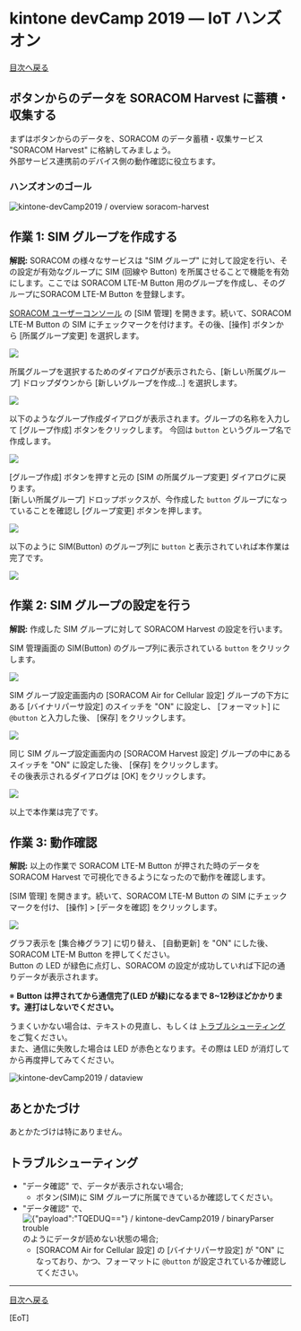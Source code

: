 # kintone devCamp 2019 ― IoT ハンズオン

[目次へ戻る](index#index)

## ボタンからのデータを SORACOM Harvest に蓄積・収集する

まずはボタンからのデータを、SORACOM のデータ蓄積・収集サービス "SORACOM Harvest" に格納してみましょう。  
外部サービス連携前のデバイス側の動作確認に役立ちます。

### ハンズオンのゴール

![kintone-devCamp2019 / overview soracom-harvest](https://docs.google.com/drawings/d/e/2PACX-1vRBRDn4w_vgsUdQ8fJsFvx6fbfVPQydxN1TWWOVMV90m7UJhfLfUoF9Zy4l9SwbHk7SVUOP4F11kR51/pub?w=1099&h=364)

<h2 id="w1">作業 1: SIM グループを作成する</h2>

**解説:** SORACOM の様々なサービスは "SIM グループ" に対して設定を行い、その設定が有効なグループに SIM (回線や Button) を所属させることで機能を有効にします。ここでは SORACOM LTE-M Button 用のグループを作成し、そのグループにSORACOM LTE-M Button を登録します。

[SORACOM ユーザーコンソール](https://console.soracom.io/) の [SIM 管理] を開きます。続いて、SORACOM LTE-M Button の SIM にチェックマークを付けます。その後、[操作] ボタンから [所属グループ変更] を選択します。

![](https://dev.soracom.io/jp/img/gs_harvest/gp_group.png)

所属グループを選択するためのダイアログが表示されたら、[新しい所属グループ] ドロップダウンから [新しいグループを作成…] を選択します。

![](https://dev.soracom.io/jp/img/gs_harvest/gp_changegroup.png)

以下のようなグループ作成ダイアログが表示されます。グループの名称を入力して [グループ作成] ボタンをクリックします。 今回は `button` というグループ名で作成します。

![](https://dev.soracom.io/jp/img/gs_button/group_configuration_1.png)

[グループ作成] ボタンを押すと元の [SIM の所属グループ変更] ダイアログに戻ります。  
[新しい所属グループ] ドロップボックスが、今作成した `button` グループになっていることを確認し [グループ変更] ボタンを押します。

![](https://dev.soracom.io/jp/img/gs_button/group_configuration_2.png)

以下のように SIM(Button) のグループ列に `button` と表示されていれば本作業は完了です。

![](https://dev.soracom.io/jp/img/gs_button/group_configuration_3.png)

<h2 id="w2">作業 2: SIM グループの設定を行う</h2>

**解説:** 作成した SIM グループに対して SORACOM Harvest の設定を行います。

SIM 管理画面の SIM(Button) のグループ列に表示されている `button` をクリックします。

![](https://dev.soracom.io/jp/img/gs_button/group_configuration_3.png)

SIM グループ設定画面内の [SORACOM Air for Cellular 設定] グループの下方にある [バイナリパーサ設定] のスイッチを "ON" に設定し、 [フォーマット] に `@button` と入力した後、 [保存] をクリックします。

![](https://dev.soracom.io/jp/img/gs_button/group_configuration_4.png)

同じ SIM グループ設定画面内の [SORACOM Harvest 設定] グループの中にあるスイッチを "ON" に設定した後、 [保存] をクリックします。  
その後表示されるダイアログは [OK] をクリックします。

![](https://dev.soracom.io/jp/img/gs_harvest/group_configuration_6.png)

以上で本作業は完了です。

<h2 id="w3">作業 3: 動作確認</h2>

**解説:** 以上の作業で SORACOM LTE-M Button が押された時のデータを SORACOM Harvest で可視化できるようになったので動作を確認します。

[SIM 管理] を開きます。続いて、SORACOM LTE-M Button の SIM にチェックマークを付け、 [操作] > [データを確認] をクリックします。

![](https://dev.soracom.io/jp/img/gs_button/send_click_event_1.png)

グラフ表示を [集合棒グラフ] に切り替え、 [自動更新] を "ON" にした後、 SORACOM LTE-M Button を押してください。  
Button の LED が緑色に点灯し、SORACOM の設定が成功していれば下記の通りデータが表示されます。

※ **Button は押されてから通信完了(LED が緑)になるまで 8~12秒ほどかかります。連打はしないでください。**

うまくいかない場合は、テキストの見直し、もしくは [トラブルシューティング](#troubleshoot) をご覧ください。  
また、通信に失敗した場合は LED が赤色となります。その際は LED が消灯してから再度押してみてください。

![kintone-devCamp2019 / dataview](https://docs.google.com/drawings/d/e/2PACX-1vSxOpOCTYFs5gSMFXW6L5-nLSUVZtA30L5PaSqu6i09LkrHDGpLLIGk2-L7rXeGLRJzyx2vMehvZNQP/pub?w=931&h=471)

<h2 id="clear-up">あとかたづけ</h2>

あとかたづけは特にありません。

<h2 id="troubleshoot">トラブルシューティング</h2>

* "データ確認" で、データが表示されない場合;
    * ボタン(SIM)に SIM グループに所属できているか確認してください。
* "データ確認" で、![{"payload":"TQEDUQ=="} / kintone-devCamp2019 / binaryParser trouble](https://docs.google.com/drawings/d/e/2PACX-1vQ5SGgeYRjNN_3dPfV1kK7ZVFsroiSDdt27sBzx57mX3sRzTiCY60fff-g3dNdiS71dJ2YBshKg4TY6/pub?w=187&h=100) のようにデータが読めない状態の場合;
    * [SORACOM Air for Cellular 設定] の [バイナリパーサ設定] が "ON" になっており、かつ、フォーマットに `@button` が設定されているか確認してください。

---

[目次へ戻る](index#index)

[EoT]
